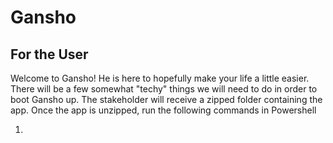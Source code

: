 # Gansho


## For the User

Welcome to Gansho! He is here to hopefully make your life a little easier.
There will be a few somewhat "techy" things we will need to do in order to
boot Gansho up. The stakeholder will receive a zipped folder containing the
app. Once the app is unzipped, run the following commands in Powershell

1. 